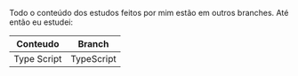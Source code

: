 Todo o conteúdo dos estudos feitos por mim estão em outros branches.
Até então eu estudei:

Conteudo  | Branch
------------- | -------------
Type Script  | TypeScript
